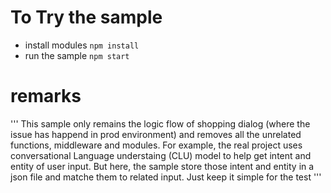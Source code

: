 # To Try the sample 
- install modules 
    `npm install`
- run the sample 
    `npm start`

# remarks 
''' 
    This sample only remains the logic flow of shopping dialog (where the issue has happend in prod environment) and removes all the unrelated functions, middleware and modules. For example, the real project uses conversational Language understaing (CLU) model to help get intent and entity of user input. But here, the sample store those intent and entity in a json file and matche them to related input. Just keep it simple for the test
'''
    

